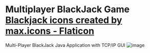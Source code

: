 # Multiplayer BlackJack Game <a href="https://www.flaticon.com/free-icons/blackjack" title="blackjack icons">Blackjack icons created by max.icons - Flaticon</a>
Multi-Player BlackJack Java Application with TCP/IP GUI
![image](https://github.com/syedanida/CS-401-Group-2-Blackjack/assets/60160145/2b0c4c95-97e8-4a0a-8548-56f97758edcb)

